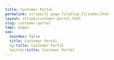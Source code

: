 ```yaml
---
title: Customer Portal
permalink: stripe/{{ page.fileSlug }}/index.html
layout: stripe/customer-portal.html
slug: customer-portal
tags: pages
seo:
  noindex: false
  title: Customer Portal
  og:title: Customer Portal
  twitter:title: Customer Portal
---
```



